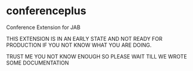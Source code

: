 conferenceplus
==============

Conference Extension for JAB


THIS  EXTENSION IS IN AN EARLY STATE AND NOT READY FOR PRODUCTION IF YOU NOT KNOW WHAT YOU ARE DOING.

TRUST ME YOU NOT KNOW ENOUGH SO PLEASE WAIT TILL WE WROTE SOME DOCUMENTATION


